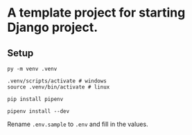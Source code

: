 # A template project for starting Django project.

## Setup

```
py -m venv .venv

.venv/scripts/activate # windows
source .venv/bin/activate # linux

pip install pipenv

pipenv install --dev
```

Rename `.env.sample` to `.env` and fill in the values.
